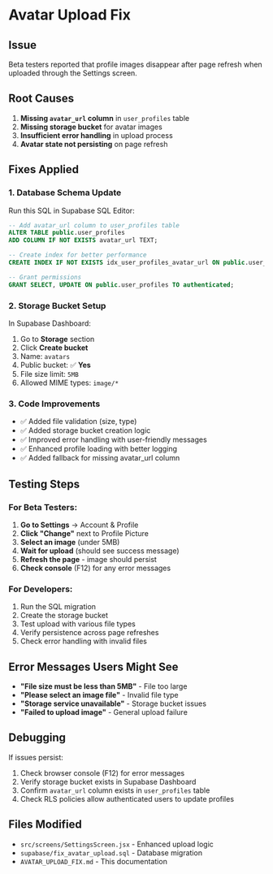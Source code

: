 # Avatar Upload Fix

## Issue
Beta testers reported that profile images disappear after page refresh when uploaded through the Settings screen.

## Root Causes
1. **Missing `avatar_url` column** in `user_profiles` table
2. **Missing storage bucket** for avatar images
3. **Insufficient error handling** in upload process
4. **Avatar state not persisting** on page refresh

## Fixes Applied

### 1. Database Schema Update
Run this SQL in Supabase SQL Editor:

```sql
-- Add avatar_url column to user_profiles table
ALTER TABLE public.user_profiles 
ADD COLUMN IF NOT EXISTS avatar_url TEXT;

-- Create index for better performance
CREATE INDEX IF NOT EXISTS idx_user_profiles_avatar_url ON public.user_profiles(avatar_url);

-- Grant permissions
GRANT SELECT, UPDATE ON public.user_profiles TO authenticated;
```

### 2. Storage Bucket Setup
In Supabase Dashboard:
1. Go to **Storage** section
2. Click **Create bucket**
3. Name: `avatars`
4. Public bucket: ✅ **Yes**
5. File size limit: `5MB`
6. Allowed MIME types: `image/*`

### 3. Code Improvements
- ✅ Added file validation (size, type)
- ✅ Added storage bucket creation logic
- ✅ Improved error handling with user-friendly messages
- ✅ Enhanced profile loading with better logging
- ✅ Added fallback for missing avatar_url column

## Testing Steps

### For Beta Testers:
1. **Go to Settings** → Account & Profile
2. **Click "Change"** next to Profile Picture
3. **Select an image** (under 5MB)
4. **Wait for upload** (should see success message)
5. **Refresh the page** - image should persist
6. **Check console** (F12) for any error messages

### For Developers:
1. Run the SQL migration
2. Create the storage bucket
3. Test upload with various file types
4. Verify persistence across page refreshes
5. Check error handling with invalid files

## Error Messages Users Might See

- **"File size must be less than 5MB"** - File too large
- **"Please select an image file"** - Invalid file type
- **"Storage service unavailable"** - Storage bucket issues
- **"Failed to upload image"** - General upload failure

## Debugging

If issues persist:
1. Check browser console (F12) for error messages
2. Verify storage bucket exists in Supabase Dashboard
3. Confirm `avatar_url` column exists in `user_profiles` table
4. Check RLS policies allow authenticated users to update profiles

## Files Modified
- `src/screens/SettingsScreen.jsx` - Enhanced upload logic
- `supabase/fix_avatar_upload.sql` - Database migration
- `AVATAR_UPLOAD_FIX.md` - This documentation 